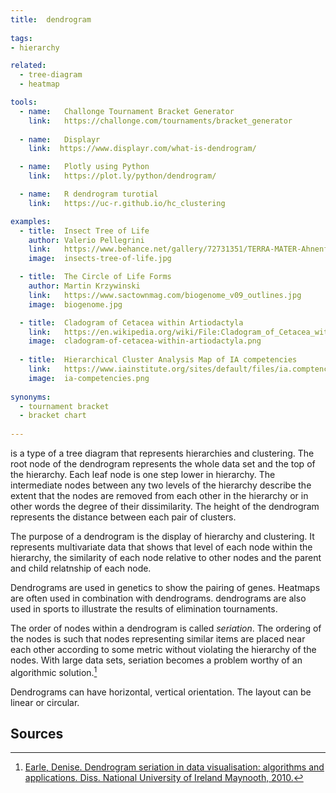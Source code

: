 ```yaml
---
title:  dendrogram
  
tags:
- hierarchy

related:
  - tree-diagram
  - heatmap

tools:
  - name:   Challonge Tournament Bracket Generator
    link:   https://challonge.com/tournaments/bracket_generator
 
  - name:   Displayr
    link:  https://www.displayr.com/what-is-dendrogram/

  - name:   Plotly using Python
    link:   https://plot.ly/python/dendrogram/

  - name:   R dendrogram turotial
    link:   https://uc-r.github.io/hc_clustering

examples:
  - title:  Insect Tree of Life
    author: Valerio Pellegrini
    link:   https://www.behance.net/gallery/72731351/TERRA-MATER-Ahnenforschung
    image:  insects-tree-of-life.jpg

  - title:  The Circle of Life Forms
    author: Martin Krzywinski
    link:   https://www.sactownmag.com/biogenome_v09_outlines.jpg
    image:  biogenome.jpg

  - title:  Cladogram of Cetacea within Artiodactyla
    link:   https://en.wikipedia.org/wiki/File:Cladogram_of_Cetacea_within_Artiodactyla.png
    image:  cladogram-of-cetacea-within-artiodactyla.png
    
  - title:  Hierarchical Cluster Analysis Map of IA competencies
    link:   https://www.iainstitute.org/sites/default/files/ia.comptencies.graphs.pdf
    image:  ia-competencies.png
    
synonyms:
  - tournament bracket
  - bracket chart
  
---
```


is a type of a tree diagram that represents hierarchies and clustering. The root node of the dendrogram represents the whole data set and the top of the hierarchy. Each leaf node is one step lower in hierarchy. 
The intermediate nodes between any two levels of the hierarchy describe the extent that the nodes are removed from each other in the hierarchy or in other words the degree of their dissimilarity. The height of the dendrogram represents the distance between each pair of clusters.

<!--more-->

The purpose of a dendrogram is the display of hierarchy and clustering. It represents multivariate data that shows that level of each node within the hierarchy, the similarity of each node relative to other nodes and the parent and child relatnship of each node.

Dendrograms are used in genetics to show the pairing of genes. Heatmaps are often used in combination with dendrograms.
 dendrograms are also used in sports to illustrate the results of elimination tournaments.
 
 
 The order of nodes within a dendrogram is called *seriation*. The ordering of the nodes is such that nodes representing similar items are placed near each other according to some metric without violating the hierarchy of the nodes. With large data sets, seriation becomes a problem worthy of an algorithmic solution.[^earle]
 
 Dendrograms can have horizontal, vertical orientation. The layout can be linear or circular.


## Sources

[^earle]: [Earle, Denise. Dendrogram seriation in data visualisation: algorithms and applications. Diss. National University of Ireland Maynooth, 2010.](http://mural.maynoothuniversity.ie/2442/)

